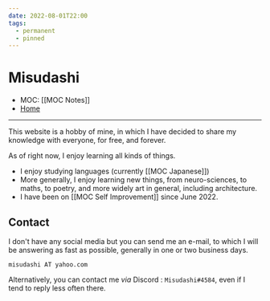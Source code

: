 ```yaml
---
date: 2022-08-01T22:00
tags:
  - permanent
  - pinned
---
```

# Misudashi
- MOC: [[MOC Notes]]
- [Home](https://misudashi.ga/)
---------- 
This website is a hobby of mine, in which I have decided to share my knowledge with everyone, for free, and forever.

As of right now, I enjoy learning all kinds of things. 
- I enjoy studying languages (currently [[MOC Japanese]])
- More generally, I enjoy learning new things, from neuro-sciences, to maths, to poetry, and more widely art in general, including architecture.
- I have been on [[MOC Self Improvement]] since June 2022. 

##  Contact
I don't have any social media but you can send me an e-mail, to which I will be answering as fast as possible, generally in one or two business days.

`misudashi AT yahoo.com`

Alternatively, you can contact me *via* Discord : `Misudashi#4584`, even if I tend to reply less often there.